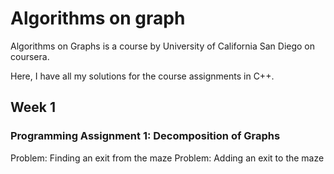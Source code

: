 # Algorithms on graph 

Algorithms on Graphs is a course by University of California San Diego on coursera.

Here, I have all my solutions for the course assignments in C++.

## Week 1

### Programming Assignment 1: Decomposition of Graphs

Problem: Finding an exit from the maze
Problem: Adding an exit to the maze 
